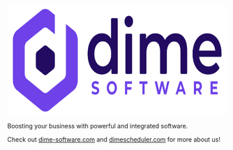 <img src="https://github.com/dimenics/.github/raw/master/profile/assets/logo.svg" height="250px" />

Boosting your business with powerful and integrated software.

Check out [dime-software.com](www.dimesoftware.com) and [dimescheduler.com](www.dimescheduler.com) for more about us!